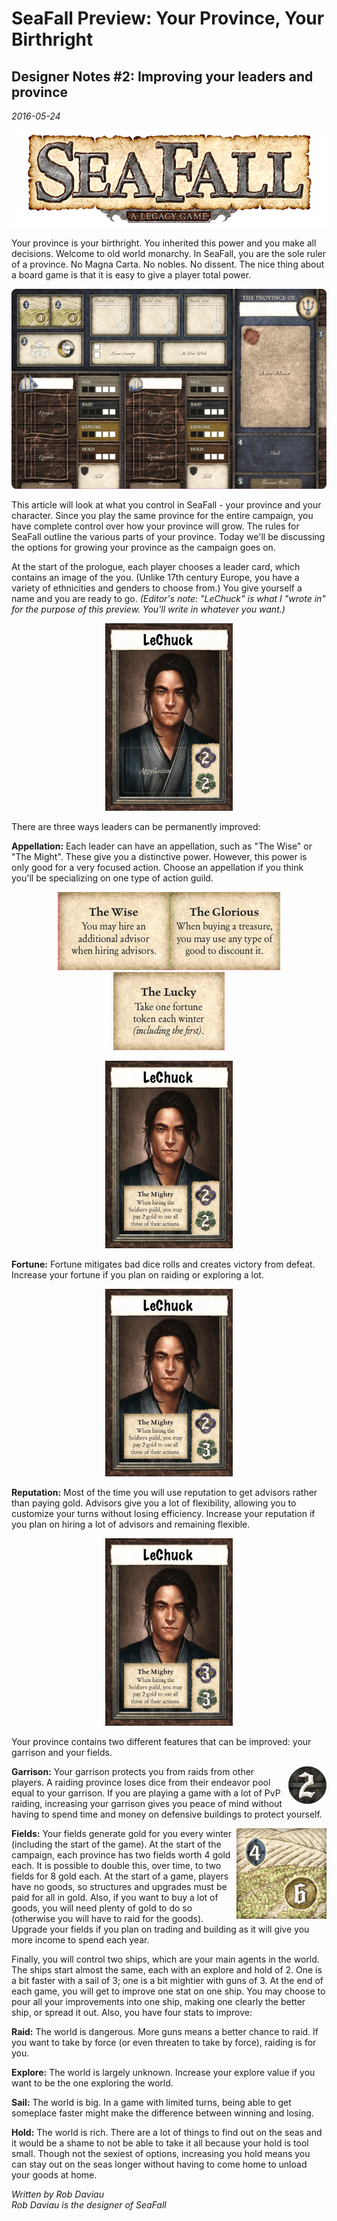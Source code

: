 # SeaFall Preview: Your Province, Your Birthright
## Designer Notes \#2: Improving your leaders and province
*2016-05-24*

<p align="center"><img src="images/logo.png" alt="logo"/></p>

Your province is your birthright. You inherited this power and you make all decisions. Welcome to old world monarchy. In SeaFall, you are the sole ruler of a province. No Magna Carta. No nobles. No dissent. The nice thing about a board game is that it is easy to give a player total power.

<p align="center"><img src="images/province_board_small.jpg" alt="board"/></p>

This article will look at what you control in SeaFall - your province and your character. Since you play the same province for the entire campaign, you have complete control over how your province will grow. The rules for SeaFall outline the various parts of your province. Today we'll be discussing the options for growing your province as the campaign goes on.

At the start of the prologue, each player chooses a leader card, which contains an image of the you. (Unlike 17th century Europe, you have a variety of ethnicities and genders to choose from.) You give yourself a name and you are ready to go. *(Editor's note: "LeChuck" is what I "wrote in" for the purpose of this preview. You'll write in whatever you want.)*

<p align="center"><img src="images/seafall_lechuck_blank.jpg" alt="lechuck_blank" style="height: 300px;"/></p>

There are three ways leaders can be permanently improved:

**Appellation:** Each leader can have an appellation, such as "The Wise" or "The Might". These give you a distinctive power. However, this power is only good for a very focused action. Choose an appellation if you think you'll be specializing on one type of action guild.

<p align="center"><img src="images/appelation_wise.jpg" alt="wise"/><img src="images/appelation_glorious.jpg" alt="glorious"/><img src="images/appelation_lucky.jpg" alt="lucky"/></p>

<p align="center"><img src="images/seafall_lechuck_mighty.jpg" alt="lechuck_mighty" style="height: 300px;"/></p>

**Fortune:** Fortune mitigates bad dice rolls and creates victory from defeat. Increase your fortune if you plan on raiding or exploring a lot.

<p align="center"><img src="images/seafall_lechuck_fortune.jpg" alt="lechuck_fortune" style="height: 300px;"/></p>

**Reputation:** Most of the time you will use reputation to get advisors rather than paying gold. Advisors give you a lot of flexibility, allowing you to customize your turns without losing efficiency. Increase your reputation if you plan on hiring a lot of advisors and remaining flexible.

<p align="center"><img src="images/seafall_lechuck_reputation.jpg" alt="lechuck_reputationo" style="height: 300px;"/></p>

Your province contains two different features that can be improved: your garrison and your fields.

**Garrison:**<img src="images/garrison_sticker.jpg" alt="garrison" style="float: right;"/> Your garrison protects you from raids from other players. A raiding province loses dice from their endeavor pool equal to your garrison. If you are playing a game with a lot of PvP raiding, increasing your garrison gives you peace of mind without having to spend time and money on defensive buildings to protect yourself.

**Fields:**<img src="images/seafall_field_sticker.jpg" alt="field" style="float: right;"/> Your fields generate gold for you every winter (including the start of the game). At the start of the campaign, each province has two fields worth 4 gold each. It is possible to double this, over time, to two fields for 8 gold each. At the start of a game, players have no goods, so structures and upgrades must be paid for all in gold. Also, if you want to buy a lot of goods, you will need plenty of gold to do so (otherwise you will have to raid for the goods). Upgrade your fields if you plan on trading and building as it will give you more income to spend each year.

Finally, you will control two ships, which are your main agents in the world. The ships start almost the same, each with an explore and hold of 2. One is a bit faster with a sail of 3; one is a bit mightier with guns of 3. At the end of each game, you will get to improve one stat on one ship. You may choose to pour all your improvements into one ship, making one clearly the better ship, or spread it out. Also, you have four stats to improve:

**Raid:** The world is dangerous. More guns means a better chance to raid. If you want to take by force (or even threaten to take by force), raiding is for you.

**Explore:** The world is largely unknown. Increase your explore value if you want to be the one exploring the world.

**Sail:** The world is big. In a game with limited turns, being able to get someplace faster might make the difference between winning and losing.

**Hold:** The world is rich. There are a lot of things to find out on the seas and it would be a shame to not be able to take it all because your hold is tool small. Though not the sexiest of options, increasing you hold means you can stay out on the seas longer without having to come home to unload your goods at home.

*Written by Rob Daviau*  
*Rob Daviau is the designer of SeaFall*
